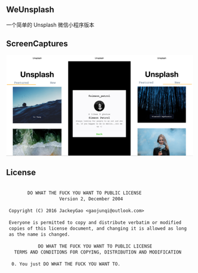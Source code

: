 WeUnsplash
-------------

一个简单的 Unsplash 微信小程序版本


ScreenCaptures
-------------

![index][1]


License
------------

```

        DO WHAT THE FUCK YOU WANT TO PUBLIC LICENSE
                    Version 2, December 2004

 Copyright (C) 2016 JackeyGao <gaojunqi@outlook.com>

 Everyone is permitted to copy and distribute verbatim or modified
 copies of this license document, and changing it is allowed as long
 as the name is changed.

            DO WHAT THE FUCK YOU WANT TO PUBLIC LICENSE
   TERMS AND CONDITIONS FOR COPYING, DISTRIBUTION AND MODIFICATION

  0. You just DO WHAT THE FUCK YOU WANT TO.

```



[1]: https://github.com/jackeyGao/WeUnsplash/raw/master/screenCaptures/example.png
